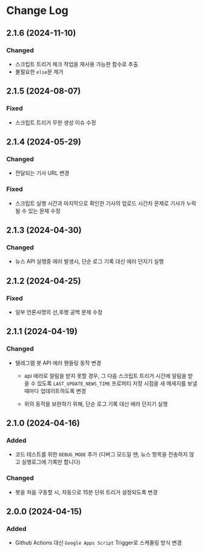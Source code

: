 # Change Log

## 2.1.6 (2024-11-10)

### Changed

- 스크립트 트리거 체크 작업을 재사용 가능한 함수로 추출
- 불필요한 `else`문 제거

## 2.1.5 (2024-08-07)

### Fixed

- 스크립트 트리거 무한 생성 이슈 수정

## 2.1.4 (2024-05-29)

### Changed

- 전달되는 기사 URL 변경

### Fixed

- 스크립트 실행 시간과 마지막으로 확인한 기사의 업로드 시간차 문제로 기사가 누락될 수 있는 문제 수정

## 2.1.3 (2024-04-30)

### Changed

- 뉴스 API 실행중 에러 발생시, 단순 로그 기록 대신 에러 던지기 실행

## 2.1.2 (2024-04-25)

### Fixed

- 일부 언론사명의 선,후행 공백 문제 수정

## 2.1.1 (2024-04-19)

### Changed

- 텔레그램 봇 API 에러 핸들링 동작 변경

  - api 에러로 알림을 받지 못할 경우, 그 다음 스크립트 트리거 시간에 알림을 받을 수 있도록 `LAST_UPDATE_NEWS_TIME` 프로퍼티 저장 시점을 새 메세지를 보낼 때마다 업데이트하도록 변경

  - 위의 동작을 보완하기 위해, 단순 로그 기록 대신 에러 던지기 실행

## 2.1.0 (2024-04-16)

### Added

- 코드 테스트를 위한 `DEBUG_MODE` 추가 (디버그 모드일 땐, 뉴스 항목을 전송하지 않고 실행로그에 기록만 합니다)

### Changed

- 봇을 처음 구동할 시, 자동으로 15분 단위 트리거 설정되도록 변경

## 2.0.0 (2024-04-15)

### Added

- Github Actions 대신 `Google Apps Script` Trigger로 스케줄링 방식 변경
